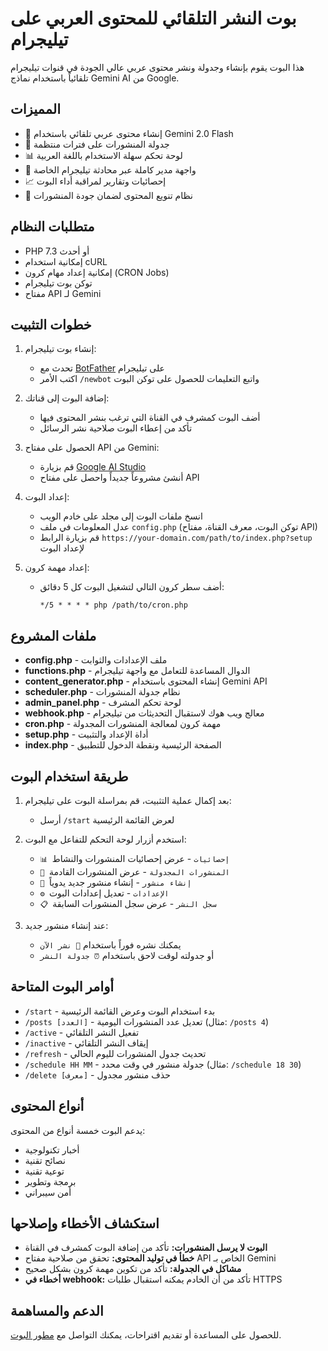 # بوت النشر التلقائي للمحتوى العربي على تيليجرام

هذا البوت يقوم بإنشاء وجدولة ونشر محتوى عربي عالي الجودة في قنوات تيليجرام تلقائياً باستخدام نماذج Gemini AI من Google.

## المميزات

- 🤖 إنشاء محتوى عربي تلقائي باستخدام Gemini 2.0 Flash
- 📅 جدولة المنشورات على فترات منتظمة
- 📊 لوحة تحكم سهلة الاستخدام باللغة العربية
- 📱 واجهة مدير كاملة عبر محادثة تيليجرام الخاصة
- 📈 إحصائيات وتقارير لمراقبة أداء البوت
- 🔄 نظام تنويع المحتوى لضمان جودة المنشورات

## متطلبات النظام

- PHP 7.3 أو أحدث
- إمكانية استخدام cURL
- إمكانية إعداد مهام كرون (CRON Jobs)
- توكن بوت تيليجرام
- مفتاح API لـ Gemini

## خطوات التثبيت

1. إنشاء بوت تيليجرام:
   - تحدث مع [BotFather](https://t.me/BotFather) على تيليجرام
   - اكتب الأمر `/newbot` واتبع التعليمات للحصول على توكن البوت

2. إضافة البوت إلى قناتك:
   - أضف البوت كمشرف في القناة التي ترغب بنشر المحتوى فيها
   - تأكد من إعطاء البوت صلاحية نشر الرسائل

3. الحصول على مفتاح API من Gemini:
   - قم بزيارة [Google AI Studio](https://aistudio.google.com/)
   - أنشئ مشروعاً جديداً واحصل على مفتاح API

4. إعداد البوت:
   - انسخ ملفات البوت إلى مجلد على خادم الويب
   - عدل المعلومات في ملف `config.php` (توكن البوت، معرف القناة، مفتاح API)
   - قم بزيارة الرابط `https://your-domain.com/path/to/index.php?setup` لإعداد البوت

5. إعداد مهمة كرون:
   - أضف سطر كرون التالي لتشغيل البوت كل 5 دقائق:
     ```
     */5 * * * * php /path/to/cron.php
     ```

## ملفات المشروع

- **config.php** - ملف الإعدادات والثوابت
- **functions.php** - الدوال المساعدة للتعامل مع واجهة تيليجرام
- **content_generator.php** - إنشاء المحتوى باستخدام Gemini API
- **scheduler.php** - نظام جدولة المنشورات
- **admin_panel.php** - لوحة تحكم المشرف
- **webhook.php** - معالج ويب هوك لاستقبال التحديثات من تيليجرام
- **cron.php** - مهمة كرون لمعالجة المنشورات المجدولة
- **setup.php** - أداة الإعداد والتثبيت
- **index.php** - الصفحة الرئيسية ونقطة الدخول للتطبيق

## طريقة استخدام البوت

1. بعد إكمال عملية التثبيت، قم بمراسلة البوت على تيليجرام:
   - أرسل `/start` لعرض القائمة الرئيسية

2. استخدم أزرار لوحة التحكم للتفاعل مع البوت:
   - `📊 إحصائيات` - عرض إحصائيات المنشورات والنشاط
   - `📅 المنشورات المجدولة` - عرض المنشورات القادمة
   - `📝 إنشاء منشور` - إنشاء منشور جديد يدوياً
   - `⚙️ الإعدادات` - تعديل إعدادات البوت
   - `📋 سجل النشر` - عرض سجل المنشورات السابقة

3. عند إنشاء منشور جديد:
   - يمكنك نشره فوراً باستخدام `📢 نشر الآن`
   - أو جدولته لوقت لاحق باستخدام `⏰ جدولة النشر`

## أوامر البوت المتاحة

- `/start` - بدء استخدام البوت وعرض القائمة الرئيسية
- `/posts [العدد]` - تعديل عدد المنشورات اليومية (مثال: `/posts 4`)
- `/active` - تفعيل النشر التلقائي
- `/inactive` - إيقاف النشر التلقائي
- `/refresh` - تحديث جدول المنشورات لليوم الحالي
- `/schedule HH MM` - جدولة منشور في وقت محدد (مثال: `/schedule 18 30`)
- `/delete [معرف]` - حذف منشور مجدول

## أنواع المحتوى

يدعم البوت خمسة أنواع من المحتوى:
- أخبار تكنولوجية
- نصائح تقنية
- توعية تقنية
- برمجة وتطوير
- أمن سيبراني

## استكشاف الأخطاء وإصلاحها

- **البوت لا يرسل المنشورات:** تأكد من إضافة البوت كمشرف في القناة
- **خطأ في توليد المحتوى:** تحقق من صلاحية مفتاح API الخاص بـ Gemini
- **مشاكل في الجدولة:** تأكد من تكوين مهمة كرون بشكل صحيح
- **أخطاء في webhook:** تأكد من أن الخادم يمكنه استقبال طلبات HTTPS

## الدعم والمساهمة

للحصول على المساعدة أو تقديم اقتراحات، يمكنك التواصل مع [مطور البوت](https://t.me/AntarSidgi).
